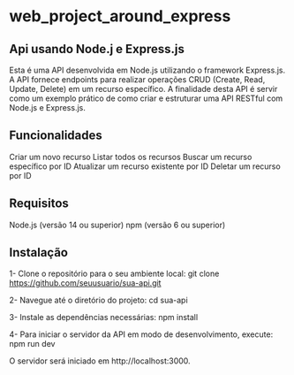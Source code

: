 # web_project_around_express

## Api usando Node.j e Express.js

Esta é uma API desenvolvida em Node.js utilizando o framework Express.js. A API fornece endpoints para realizar operações CRUD (Create, Read, Update, Delete) em um recurso específico. A finalidade desta API é servir como um exemplo prático de como criar e estruturar uma API RESTful com Node.js e Express.js.

## Funcionalidades

Criar um novo recurso
Listar todos os recursos
Buscar um recurso específico por ID
Atualizar um recurso existente por ID
Deletar um recurso por ID

## Requisitos

Node.js (versão 14 ou superior)
npm (versão 6 ou superior)

## Instalação

1- Clone o repositório para o seu ambiente local: git clone https://github.com/seuusuario/sua-api.git

2- Navegue até o diretório do projeto: cd sua-api

3- Instale as dependências necessárias: npm install

4- Para iniciar o servidor da API em modo de desenvolvimento, execute: npm run dev

O servidor será iniciado em http://localhost:3000.
